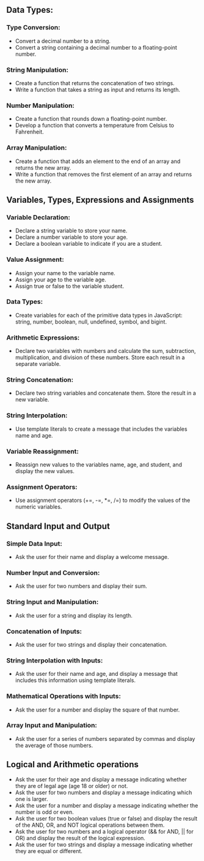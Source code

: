 
## Data Types:
### Type Conversion:
- Convert a decimal number to a string.
- Convert a string containing a decimal number to a floating-point number.
### String Manipulation:
- Create a function that returns the concatenation of two strings.
- Write a function that takes a string as input and returns its length.
### Number Manipulation:
- Create a function that rounds down a floating-point number.
- Develop a function that converts a temperature from Celsius to Fahrenheit.
### Array Manipulation:
- Create a function that adds an element to the end of an array and returns the new array.
- Write a function that removes the first element of an array and returns the new array.

## Variables, Types, Expressions and Assignments
### Variable Declaration:
- Declare a string variable to store your name.
- Declare a number variable to store your age.
- Declare a boolean variable to indicate if you are a student.
### Value Assignment:
- Assign your name to the variable name.
- Assign your age to the variable age.
- Assign true or false to the variable student.
### Data Types:
- Create variables for each of the primitive data types in JavaScript: string, number, boolean, null, undefined, symbol, and bigint.
### Arithmetic Expressions:
- Declare two variables with numbers and calculate the sum, subtraction, multiplication, and division of these numbers. Store each result in a separate variable.
### String Concatenation:
- Declare two string variables and concatenate them. Store the result in a new variable.
### String Interpolation:
- Use template literals to create a message that includes the variables name and age.
### Variable Reassignment:
- Reassign new values to the variables name, age, and student, and display the new values.
### Assignment Operators:
- Use assignment operators (+=, -=, *=, /=) to modify the values of the numeric variables.

## Standard Input and Output
### Simple Data Input:
- Ask the user for their name and display a welcome message.
### Number Input and Conversion:
- Ask the user for two numbers and display their sum.
### String Input and Manipulation:
- Ask the user for a string and display its length.
### Concatenation of Inputs:
- Ask the user for two strings and display their concatenation.
### String Interpolation with Inputs:
- Ask the user for their name and age, and display a message that includes this information using template literals.
### Mathematical Operations with Inputs:
- Ask the user for a number and display the square of that number.
### Array Input and Manipulation:
- Ask the user for a series of numbers separated by commas and display the average of those numbers.

## Logical and Arithmetic operations
- Ask the user for their age and display a message indicating whether they are of legal age (age 18 or older) or not.
- Ask the user for two numbers and display a message indicating which one is larger.
- Ask the user for a number and display a message indicating whether the number is odd or even.
- Ask the user for two boolean values (true or false) and display the result of the AND, OR, and NOT logical operations between them.
- Ask the user for two numbers and a logical operator (&& for AND, || for OR) and display the result of the logical expression.
- Ask the user for two strings and display a message indicating whether they are equal or different.
